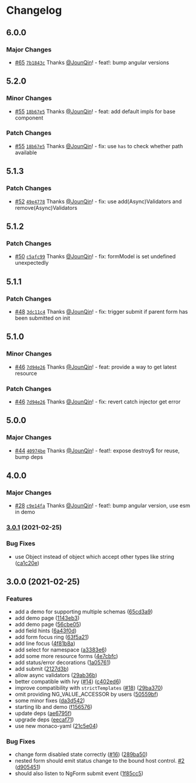 # Changelog

## 6.0.0

### Major Changes

- [#65](https://github.com/alauda/k8s-form-in-action/pull/65) [`7b1843c`](https://github.com/alauda/k8s-form-in-action/commit/7b1843c69e419734f87528910664e4db7ede3eee) Thanks [@JounQin](https://github.com/JounQin)! - feat!: bump angular versions

## 5.2.0

### Minor Changes

- [#55](https://github.com/alauda/k8s-form-in-action/pull/55) [`18b67e5`](https://github.com/alauda/k8s-form-in-action/commit/18b67e57449e92019899e65c7f72016d5f6ad136) Thanks [@JounQin](https://github.com/JounQin)! - feat: add default impls for base component

### Patch Changes

- [#55](https://github.com/alauda/k8s-form-in-action/pull/55) [`18b67e5`](https://github.com/alauda/k8s-form-in-action/commit/18b67e57449e92019899e65c7f72016d5f6ad136) Thanks [@JounQin](https://github.com/JounQin)! - fix: use `has` to check whether path available

## 5.1.3

### Patch Changes

- [#52](https://github.com/alauda/k8s-form-in-action/pull/52) [`49e4778`](https://github.com/alauda/k8s-form-in-action/commit/49e4778904f4ae849af819aa4bb5f06deed20b72) Thanks [@JounQin](https://github.com/JounQin)! - fix: use add(Async)Validators and remove(Async)Validators

## 5.1.2

### Patch Changes

- [#50](https://github.com/alauda/k8s-form-in-action/pull/50) [`c5afc99`](https://github.com/alauda/k8s-form-in-action/commit/c5afc99c400698081d15d68d94bea402b6a88dc4) Thanks [@JounQin](https://github.com/JounQin)! - fix: formModel is set undefined unexpectedly

## 5.1.1

### Patch Changes

- [#48](https://github.com/alauda/k8s-form-in-action/pull/48) [`3dc11c4`](https://github.com/alauda/k8s-form-in-action/commit/3dc11c47cacd504afde4465978208ad71d0f9207) Thanks [@JounQin](https://github.com/JounQin)! - fix: trigger submit if parent form has been submitted on init

## 5.1.0

### Minor Changes

- [#46](https://github.com/alauda/k8s-form-in-action/pull/46) [`7d94e26`](https://github.com/alauda/k8s-form-in-action/commit/7d94e26e56cf5dc6ae8796adce02e7d6224b7985) Thanks [@JounQin](https://github.com/JounQin)! - feat: provide a way to get latest resource

### Patch Changes

- [#46](https://github.com/alauda/k8s-form-in-action/pull/46) [`7d94e26`](https://github.com/alauda/k8s-form-in-action/commit/7d94e26e56cf5dc6ae8796adce02e7d6224b7985) Thanks [@JounQin](https://github.com/JounQin)! - fix: revert catch injector get error

## 5.0.0

### Major Changes

- [#44](https://github.com/alauda/k8s-form-in-action/pull/44) [`40974be`](https://github.com/alauda/k8s-form-in-action/commit/40974be2375777f5d259467ce7ee47ed5c7385ba) Thanks [@JounQin](https://github.com/JounQin)! - feat!: expose destroy$ for reuse, bump deps

## 4.0.0

### Major Changes

- [#28](https://github.com/alauda/k8s-form-in-action/pull/28) [`c9e14fa`](https://github.com/alauda/k8s-form-in-action/commit/c9e14fa8da69b7223491db97ac3fcf1e3aa28543) Thanks [@JounQin](https://github.com/JounQin)! - feat!: bump angular version, use esm in demo

### [3.0.1](https://github.com/alauda/k8s-form-in-action/compare/v3.0.0...v3.0.1) (2021-02-25)

### Bug Fixes

- use Object instead of object which accept other types like string ([ca1c20e](https://github.com/alauda/k8s-form-in-action/commit/ca1c20eb7feca642b09209708666ef5a14d74bd1))

## 3.0.0 (2021-02-25)

### Features

- add a demo for supporting multiple schemas ([65cd3a9](https://github.com/alauda/k8s-form-in-action/commit/65cd3a9cdbaf0b971b398feec932a8a80ced87af))
- add demo page ([1143eb3](https://github.com/alauda/k8s-form-in-action/commit/1143eb3bc90d5d635ae7c7a06db123d83e67a667))
- add demo page ([56cbe05](https://github.com/alauda/k8s-form-in-action/commit/56cbe056eb08f3bc5c8d342217b091fddc7b66f0))
- add field hints ([6a43f0d](https://github.com/alauda/k8s-form-in-action/commit/6a43f0d70ed7454e1e203efcb79f0737b4c5c8fa))
- add form focus ring ([63f5a21](https://github.com/alauda/k8s-form-in-action/commit/63f5a21041dfe9072178edbff7772cf2fe6b617b))
- add line focus ([4f81b8a](https://github.com/alauda/k8s-form-in-action/commit/4f81b8ae2c559709f9f88155db2e7b027aa8e5b0))
- add select for namespace ([a3383e6](https://github.com/alauda/k8s-form-in-action/commit/a3383e6c115654e8a59dd02f1e26b6cb8c1839a0))
- add some more resource forms ([4e7cbfc](https://github.com/alauda/k8s-form-in-action/commit/4e7cbfc10be2d3a9823ff33a867da0948d1dfc90))
- add status/error decorations ([1a05761](https://github.com/alauda/k8s-form-in-action/commit/1a0576175e66baf5d6c706767b6e39e36c1516f7))
- add submit ([2127d3b](https://github.com/alauda/k8s-form-in-action/commit/2127d3bcad658f6ec54972d209f38cb166dd77cc))
- allow async validators ([29ab36b](https://github.com/alauda/k8s-form-in-action/commit/29ab36baecd1cb116a1aa5b780ee87b3f088026f))
- better compatible with Ivy ([#14](https://github.com/alauda/k8s-form-in-action/issues/14)) ([c402ed6](https://github.com/alauda/k8s-form-in-action/commit/c402ed6a739e344f2c58041e7454f24da3d0f963))
- improve compatibility with `strictTemplates` ([#18](https://github.com/alauda/k8s-form-in-action/issues/18)) ([29ba370](https://github.com/alauda/k8s-form-in-action/commit/29ba37089a8e443d48db9d58701dfe225d05011e))
- omit providing NG_VALUE_ACCESSOR by users ([50559bf](https://github.com/alauda/k8s-form-in-action/commit/50559bfb9e42a9a8a76300a3b4e78ff5df7c26ec))
- some minor fixes ([da3d542](https://github.com/alauda/k8s-form-in-action/commit/da3d542e49dc8b3badb6a4d413756f6bc6d4d575))
- starting lib and demo ([f156576](https://github.com/alauda/k8s-form-in-action/commit/f156576e83cf1ff933576a0a6cc7c91de1eb9eea))
- update deps ([ae6795f](https://github.com/alauda/k8s-form-in-action/commit/ae6795fbb40061694301f2501a05315e06989b24))
- upgrade deps ([eecaf71](https://github.com/alauda/k8s-form-in-action/commit/eecaf71f5d7a1b30c77f901f63bf494d1f5bc879))
- use new monaco-yaml ([21c5e04](https://github.com/alauda/k8s-form-in-action/commit/21c5e047969c42665dc0d0e3f69c73fc7082306d))

### Bug Fixes

- change form disabled state correctly ([#16](https://github.com/alauda/k8s-form-in-action/issues/16)) ([289ba50](https://github.com/alauda/k8s-form-in-action/commit/289ba501009d5c2d114088f5a8cd4b4564988b5f))
- nested form should emit status change to the bound host control. [#2](https://github.com/alauda/k8s-form-in-action/issues/2) ([d905451](https://github.com/alauda/k8s-form-in-action/commit/d9054517f05e33f36ed053b63fc9bfecad286b14))
- should also listen to NgForm submit event ([1f85cc5](https://github.com/alauda/k8s-form-in-action/commit/1f85cc56aecd945f65b6f1d62bc2f4141095fd83))
